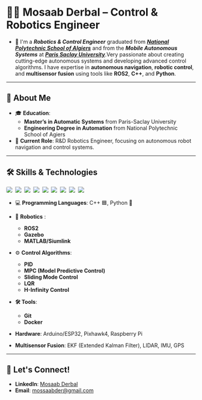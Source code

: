 # 👨‍💻 Mosaab Derbal – Control & Robotics Engineer

- 🏢 I'm a ***Robotics & Control Engineer*** graduated from ***<a href = "https://www.enp.edu.dz/en/"> National Polytechnic School of Algiers</a>*** and from the ***Mobile Autonomous Systems*** at ***<a href = "https://www.universite-paris-saclay.fr/">Paris Saclay University</a>***.Very passionate about creating cutting-edge autonomous systems and developing advanced control algorithms. I have expertise in **autonomous navigation**, **robotic control**, and **multisensor fusion** using tools like **ROS2**, **C++**, and **Python**.

---

## 🚀 About Me

- 🎓 **Education**:
  - **Master’s in Automatic Systems** from Paris-Saclay University  
  - **Engineering Degree in Automation** from National Polytechnic School of Agiers
- 💼 **Current Role**: R&D Robotics Engineer, focusing on autonomous robot navigation and control systems.

---

## 🛠 Skills & Technologies
<img src="https://img.shields.io/badge/Python-3776AB?style=for-the-badge&logo=python&logoColor=white" style="border-radius: 20%;">&nbsp;
<img src="https://img.shields.io/badge/C%2B%2B-00599C?style=for-the-badge&logo=c%2B%2B&logoColor=white">&nbsp;
<img src="https://img.shields.io/badge/ROS2-22314E?style=for-the-badge&logo=ros&logoColor=white">&nbsp;
<img src="https://img.shields.io/badge/Gazebo-9B48AA?style=for-the-badge&logo=gazebo&logoColor=white">&nbsp;
<img src="https://img.shields.io/badge/Matlab-0076A8?style=for-the-badge&logo=mathworks&logoColor=white">&nbsp;
<img src="https://img.shields.io/badge/Simulink-0076A8?style=for-the-badge&logo=simulink&logoColor=white">&nbsp;
<img src="https://img.shields.io/badge/Git-E44C30?style=for-the-badge&logo=git&logoColor=white">&nbsp;
<img src="https://img.shields.io/badge/Docker-2496ED?style=for-the-badge&logo=docker&logoColor=white">&nbsp;
<img src="https://img.shields.io/badge/Ubuntu-E95420?style=for-the-badge&logo=ubuntu&logoColor=white">&nbsp;

- 💻 **Programming Languages**: C++ 🟦, Python 🐍
- 🤖 **Robotics** :
  - **ROS2**
  - **Gazebo**
  - **MATLAB/Siumlink**

- ⚙️ **Control Algorithms**: 
  - **PID**
  - **MPC (Model Predictive Control)**
  - **Sliding Mode Control**
  - **LQR**
  - **H-Infinity Control**
- **🛠️ Tools**:
  - **Git**
  - **Docker**

- **Hardware**: Arduino/ESP32, Pixhawk4, Raspberry Pi
- **Multisensor Fusion**: EKF (Extended Kalman Filter), LIDAR, IMU, GPS


---

## 🤝 Let's Connect!

- **LinkedIn**: [Mosaab Derbal](https://dz.linkedin.com/in/mosaab-derbal-6513801ba)
- **Email**: mossaabder@gmail.com
